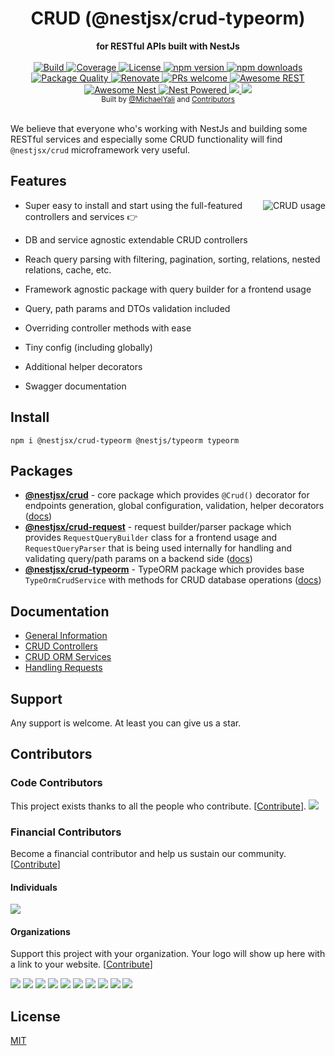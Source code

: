 <div align="center">
  <h1>CRUD (@nestjsx/crud-typeorm)</h1>
</div>
<div align="center">
  <strong>for RESTful APIs built with NestJs</strong>
</div>

<br />

<div align="center">
  <a href="https://travis-ci.org/nestjsx/crud">
    <img src="https://github.com/nestjsx/crud/workflows/Tests/badge.svg" alt="Build" />
  </a>
  <a href="https://coveralls.io/github/nestjsx/crud?branch=master">
    <img src="https://coveralls.io/repos/github/nestjsx/crud/badge.svg" alt="Coverage" />
  </a>
  <a href="https://github.com/nestjsx/crud/blob/master/LICENSE">
    <img src="https://img.shields.io/github/license/nestjsx/crud.svg" alt="License" />
  </a>
  <a href="https://www.npmjs.com/package/@nestjsx/crud">
    <img src="https://img.shields.io/npm/v/@nestjsx/crud.svg" alt="npm version" />
  </a>
  <a href="https://www.npmjs.com/org/nestjsx">
    <img src="https://img.shields.io/npm/dm/@nestjsx/crud.svg" alt="npm downloads" />
  </a>
  <a href="https://npm.packagequality.com/#?package=@nestjsx%2Fcrud">
    <img src="https://npm.packagequality.com/shield/%40nestjsx%2Fcrud.svg" alt="Package Quality" />
  </a>
  <a href="https://renovatebot.com/">
    <img src="https://img.shields.io/badge/renovate-enabled-brightgreen.svg" alt="Renovate" />
  </a>
  <a href="http://makeapullrequest.com">
    <img src="https://img.shields.io/badge/PRs-welcome-brightgreen.svg?style=flat-square" alt="PRs welcome" />
  </a>
  <a href="https://github.com/marmelab/awesome-rest#nodejs">
    <img src="https://raw.githubusercontent.com/nestjsx/crud/master/img/awesome-rest.svg?sanitize=true" alt="Awesome REST" />
  </a>
  <a href="https://github.com/juliandavidmr/awesome-nestjs#components--libraries">
    <img src="https://raw.githubusercontent.com/nestjsx/crud/master/img/awesome-nest.svg?sanitize=true" alt="Awesome Nest" />
  </a>
  <a href="https://github.com/nestjs/nest">
    <img src="https://raw.githubusercontent.com/nestjsx/crud/master/img/nest-powered.svg?sanitize=true" alt="Nest Powered" />
  </a>
  <a href="#individuals" alt="Sponsors on Open Collective">
    <img src="https://opencollective.com/nestjsx/backers/badge.svg" />
  </a>
  <a href="#organizations" alt="Sponsors on Open Collective">
    <img src="https://opencollective.com/nestjsx/sponsors/badge.svg" />
  </a> 
</div>

<div align="center">
  <sub>Built by
  <a href="https://twitter.com/MichaelYali">@MichaelYali</a> and
  <a href="https://github.com/nestjsx/crud/graphs/contributors">
    Contributors
  </a>
</div>

<br />

We believe that everyone who's working with NestJs and building some RESTful services and especially some CRUD functionality will find `@nestjsx/crud` microframework very useful.

## Features

<img align="right" src="https://raw.githubusercontent.com/nestjsx/crud/master/img/crud-usage2.png" alt="CRUD usage" />

- Super easy to install and start using the full-featured controllers and services :point_right:

- DB and service agnostic extendable CRUD controllers

- Reach query parsing with filtering, pagination, sorting, relations, nested relations, cache, etc.

- Framework agnostic package with query builder for a frontend usage

- Query, path params and DTOs validation included

- Overriding controller methods with ease

- Tiny config (including globally)

- Additional helper decorators

- Swagger documentation

## Install

```shell
npm i @nestjsx/crud-typeorm @nestjs/typeorm typeorm
```

## Packages

- [**@nestjsx/crud**](https://www.npmjs.com/package/@nestjsx/crud) - core package which provides `@Crud()` decorator for endpoints generation, global configuration, validation, helper decorators ([docs](https://github.com/nestjsx/crud/wiki/Controllers#description))
- [**@nestjsx/crud-request**](https://www.npmjs.com/package/@nestjsx/crud-request) - request builder/parser package which provides `RequestQueryBuilder` class for a frontend usage and `RequestQueryParser` that is being used internally for handling and validating query/path params on a backend side ([docs](https://github.com/nestjsx/crud/wiki/Requests#frontend-usage))
- [**@nestjsx/crud-typeorm**](https://www.npmjs.com/package/@nestjsx/crud-typeorm) - TypeORM package which provides base `TypeOrmCrudService` with methods for CRUD database operations ([docs](https://github.com/nestjsx/crud/wiki/ServiceTypeorm))

## Documentation

- [General Information](https://github.com/nestjsx/crud/wiki#why)
- [CRUD Controllers](https://github.com/nestjsx/crud/wiki/Controllers#description)
- [CRUD ORM Services](https://github.com/nestjsx/crud/wiki/Services#description)
- [Handling Requests](https://github.com/nestjsx/crud/wiki/Requests#description)

## Support

Any support is welcome. At least you can give us a star.

## Contributors

### Code Contributors

This project exists thanks to all the people who contribute. [[Contribute](CONTRIBUTING.md)].
<a href="https://github.com/nestjsx/crud/graphs/contributors"><img src="https://opencollective.com/nestjsx/contributors.svg?width=890&button=false" /></a>

### Financial Contributors

Become a financial contributor and help us sustain our community. [[Contribute](https://opencollective.com/nestjsx#backer)]

#### Individuals

<a href="https://opencollective.com/nestjsx#backers" target="_blank"><img src="https://opencollective.com/nestjsx/backers.svg?width=890&button=false"></a>

#### Organizations

Support this project with your organization. Your logo will show up here with a link to your website. [[Contribute](https://opencollective.com/nestjsx#sponsor)]

<a href="https://opencollective.com/nestjsx/sponsor/0/website" target="_blank"><img src="https://opencollective.com/nestjsx/sponsor/0/avatar.svg"></a>
<a href="https://opencollective.com/nestjsx/sponsor/1/website" target="_blank"><img src="https://opencollective.com/nestjsx/sponsor/1/avatar.svg"></a>
<a href="https://opencollective.com/nestjsx/sponsor/2/website" target="_blank"><img src="https://opencollective.com/nestjsx/sponsor/2/avatar.svg"></a>
<a href="https://opencollective.com/nestjsx/sponsor/3/website" target="_blank"><img src="https://opencollective.com/nestjsx/sponsor/3/avatar.svg"></a>
<a href="https://opencollective.com/nestjsx/sponsor/4/website" target="_blank"><img src="https://opencollective.com/nestjsx/sponsor/4/avatar.svg"></a>
<a href="https://opencollective.com/nestjsx/sponsor/5/website" target="_blank"><img src="https://opencollective.com/nestjsx/sponsor/5/avatar.svg"></a>
<a href="https://opencollective.com/nestjsx/sponsor/6/website" target="_blank"><img src="https://opencollective.com/nestjsx/sponsor/6/avatar.svg"></a>
<a href="https://opencollective.com/nestjsx/sponsor/7/website" target="_blank"><img src="https://opencollective.com/nestjsx/sponsor/7/avatar.svg"></a>
<a href="https://opencollective.com/nestjsx/sponsor/8/website" target="_blank"><img src="https://opencollective.com/nestjsx/sponsor/8/avatar.svg"></a>
<a href="https://opencollective.com/nestjsx/sponsor/9/website" target="_blank"><img src="https://opencollective.com/nestjsx/sponsor/9/avatar.svg"></a>

## License

[MIT](LICENSE)
